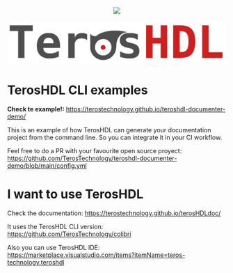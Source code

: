 <p align="center">
  <a title="Join the chat at https://gitter.im/TerosHDL/community" href="https://gitter.im/TerosHDL/community"><img src="https://img.shields.io/badge/chat-on%20gitter-4db797.svg?longCache=true&style=flat-square&logo=gitter&logoColor=e8ecef"></a><!--
  -->
</p>

<p align="left">
  <img src="teroshdl_logo.png" alt="TerosHDL logo">
</p>

# TerosHDL CLI examples

**Check te example!:** https://terostechnology.github.io/teroshdl-documenter-demo/

This is an example of how TerosHDL can generate your documentation project from the command line. So you can integrate it
in your CI workflow.

Feel free to do a PR with your favourite open source proyect: https://github.com/TerosTechnology/teroshdl-documenter-demo/blob/main/config.yml


# I want to use TerosHDL

Check the documentation: https://terostechnology.github.io/terosHDLdoc/

It uses the TerosHDL CLI version: https://github.com/TerosTechnology/colibri

Also you can use TerosHDL IDE: https://marketplace.visualstudio.com/items?itemName=teros-technology.teroshdl